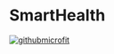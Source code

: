 # SmartHealth

<p align=”center”>

<a href="https://ibb.co/sF6ZTHd"><img src="https://i.ibb.co/0fFx0tR/githubmicrofit.png" alt="githubmicrofit" border="0"></a>
</p>
